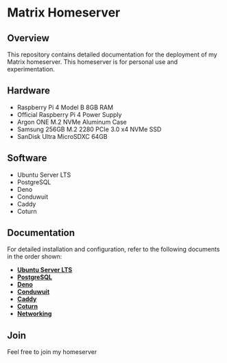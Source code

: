 # Matrix Homeserver

## Overview
This repository contains detailed documentation for the deployment of my Matrix homeserver.
This homeserver is for personal use and experimentation.

## Hardware

- Raspberry Pi 4 Model B 8GB RAM
- Official Raspberry Pi 4 Power Supply
- Argon ONE M.2 NVMe Aluminum Case
- Samsung 256GB M.2 2280 PCIe 3.0 x4 NVMe SSD
- SanDisk Ultra MicroSDXC 64GB

## Software

- Ubuntu Server LTS
- PostgreSQL
- Deno
- Conduwuit
- Caddy
- Coturn

## Documentation

For detailed installation and configuration, refer to the following documents in the order shown:

- **[Ubuntu Server LTS](UBUNTU.md)**
- **[PostgreSQL](POSTGRESQL.md)**
- **[Deno](DENO.md)**
- **[Conduwuit](CONDUWUIT.md)**
- **[Caddy](CADDY.md)**
- **[Coturn](COTURN.md)**
- **[Networking](NETWORKING.md)**

## Join

Feel free to join my homeserver
